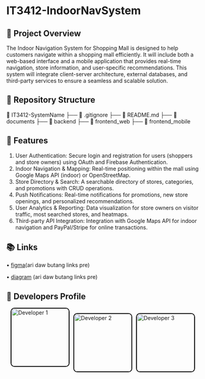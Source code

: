 # IT3412-IndoorNavSystem

## 📌 Project Overview
The Indoor Navigation System for Shopping Mall is designed to help customers navigate
within a shopping mall efficiently. It will include both a web-based interface and a mobile
application that provides real-time navigation, store information, and user-specific
recommendations. This system will integrate client-server architecture, external
databases, and third-party services to ensure a seamless and scalable solution.

## 📂 Repository Structure
📁 IT3412-SystemName
├── 📄 .gitignore
├── 📄 README.md
├── 📂 documents
├── 📂 backend
├── 📂 frontend_web
├── 📂 frontend_mobile
## 🚀 Features
1. User Authentication: Secure login and registration for users (shoppers and store
owners) using OAuth and Firebase Authentication.
2. Indoor Navigation & Mapping: Real-time positioning within the mall using Google
Maps API (indoor) or OpenStreetMap.
3. Store Directory & Search: A searchable directory of stores, categories, and
promotions with CRUD operations.
4. Push Notifications: Real-time notifications for promotions, new store openings,
and personalized recommendations.
5. User Analytics & Reporting: Data visualization for store owners on visitor traffic,
most searched stores, and heatmaps.
6. Third-party API Integration: Integration with Google Maps API for indoor navigation
and PayPal/Stripe for online transactions.

## 📚 Links
• [figma](#)(ari daw butang links pre)

• [diagram](#) (ari daw butang links pre) 


## 👤 Developers Profile

<div style="display: flex; justify-content: center; gap: 10px;">
  <img src="https://github.com/user-attachments/assets/a1859554-3ea5-4290-a437-6cad79a52175" 
       alt="Developer 1" width="150" height="150" 
       style="border: 2px solid black; border-radius: 10px;">

       
  
  <img src="https://github.com/user-attachments/assets/72296557-f42b-4f98-a3bd-d9392c4d5c18" 
       alt="Developer 2" width="150" height="150" 
       style="border: 2px solid black; border-radius: 10px;">
  
  <img src="https://github.com/user-attachments/assets/33565dd5-d09b-40ef-9559-d6af531be056" 
       alt="Developer 3" width="150" height="150" 
       style="border: 2px solid black; border-radius: 10px;">
</div>


 


